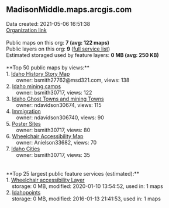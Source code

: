 <h2>MadisonMiddle.maps.arcgis.com</h2> Data created: 2021-05-06 16:51:38 <br /><a target='new' href='https://MadisonMiddle.maps.arcgis.com'>Organization link</a><br /><br />Public maps on this org: <b>7 (avg: 122 maps)</b><br />Public layers on this org: <b>9 </b>(<a target='new' href='https://services.arcgis.com/vMpnPXzTAq2J7Tzw/ArcGIS/rest/services'>full service list</a>)<br />Estimated storaged used by feature layers: <b>0 MB (avg: 250 KB)</b><br /><br />**Top 50 public maps by views:**<br />  1. <a target='new' href='https://www.arcgis.com/home/item.html?id=6189ccc29fea4b95b7f11bf516196a7d'>Idaho History Story Map</a> <br />  &nbsp;&nbsp;&nbsp;&nbsp; &nbsp;&nbsp;owner: bsmith27762@msd321.com, views: 138<br />  2. <a target='new' href='https://www.arcgis.com/home/item.html?id=9d66acea004b4c948cec4f901911ef9c'>Idaho mining camps</a> <br />  &nbsp;&nbsp;&nbsp;&nbsp; &nbsp;&nbsp;owner: bsmith30717, views: 122<br />  3. <a target='new' href='https://www.arcgis.com/home/item.html?id=e7574d186757484b9910402bf46b3e8f'>Idaho Ghost Towns and mining Towns</a> <br />  &nbsp;&nbsp;&nbsp;&nbsp; &nbsp;&nbsp;owner: ndavidson30674, views: 115<br />  4. <a target='new' href='https://www.arcgis.com/home/item.html?id=76c7866517bf4389b1d97bd85abbae09'>Immigration</a> <br />  &nbsp;&nbsp;&nbsp;&nbsp; &nbsp;&nbsp;owner: ndavidson306740, views: 90<br />  5. <a target='new' href='https://www.arcgis.com/home/item.html?id=ff27eb0763c54778a6b32a99746d4b53'>Poster Sites</a> <br />  &nbsp;&nbsp;&nbsp;&nbsp; &nbsp;&nbsp;owner: bsmith30717, views: 80<br />  6. <a target='new' href='https://www.arcgis.com/home/item.html?id=2e3b9dc8e6fa4ccfae23f18ef137b227'>Wheelchair Accessibility Map</a> <br />  &nbsp;&nbsp;&nbsp;&nbsp; &nbsp;&nbsp;owner: Anielson33682, views: 70<br />  7. <a target='new' href='https://www.arcgis.com/home/item.html?id=f3dd3bc8e7e047938a7394f936f9f7c1'>Idaho Cities</a> <br />  &nbsp;&nbsp;&nbsp;&nbsp; &nbsp;&nbsp;owner: bsmith30717, views: 35<br /><br /><br />**Top 25 largest public feature services (estimated):**<br /> 1. <a target='new' href='https://www.arcgis.com/home/item.html?id=490a62df3a26451d8eabc14cb62913d7'>Wheelchair accessibility Layer</a><br /> &nbsp;&nbsp;&nbsp;&nbsp;storage: 0 MB, modified: 2020-01-10 13:54:52,  used in: 1 maps<br /> 2. <a target='new' href='https://www.arcgis.com/home/item.html?id=94378d52c1974d98b9b60dd7450f7abf'>Idahopoints</a><br /> &nbsp;&nbsp;&nbsp;&nbsp;storage: 0 MB, modified: 2016-01-13 21:41:53,  used in: 1 maps<br />